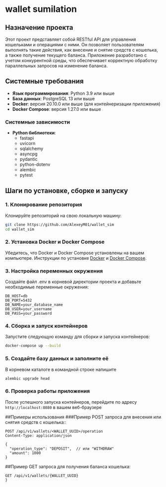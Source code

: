 # wallet sumilation

## Назначение проекта

Этот проект представляет собой RESTful API для управления кошельками и операциями с ними. Он позволяет пользователям выполнять такие действия, как внесение и снятие средств с кошелька, а также получение текущего баланса. Приложение разработано с учетом конкурентной среды, что обеспечивает корректную обработку параллельных запросов на изменение баланса.

## Системные требования

- **Язык программирования**: Python 3.9 или выше
- **База данных**: PostgreSQL 13 или выше
- **Docker**: версия 20.10.0 или выше (для контейнеризации приложения)
- **Docker Compose**: версия 1.27.0 или выше

### Системные зависимости

- **Python библиотеки**:
  - fastapi
  - uvicorn
  - sqlalchemy
  - asyncpg
  - pydantic
  - python-dotenv
  - alembic
  - pytest

## Шаги по установке, сборке и запуску

### 1. Клонирование репозитория

Клонируйте репозиторий на свою локальную машину:

```bash
git clone https://github.com/AlexeyM01/wallet_sim
cd wallet_sim
```

### 2. Установка Docker и Docker Compose
Убедитесь, что Docker и Docker Compose установлены на вашем компьютере. Инструкции по установке [Docker](https://docs.docker.com/get-started/get-docker/) и [Docker Compose](https://docs.docker.com/compose/install/).

### 3. Настройка переменных окружения
Создайте файл .env в корневой директории проекта и добавьте необходимые переменные окружения:

```text
DB_HOST=db
DB_PORT=5432
DB_NAME=your_database_name
DB_USER=your_username
DB_PASS=your_password

```

### 4. Сборка и запуск контейнеров
Запустите следующую команду для сборки и запуска контейнеров:

```bash
docker-compose up --build
```

### 5. Создайте базу данных и заполните её
В корневом каталоге в командной строке напишите
```bash
alembic upgrade head
```

### 6. Проверка работы приложения
После успешного запуска контейнеров, перейдите по адресу ```http://localhost:8080``` в вашем веб-браузере

##Примеры использования
###Пример POST запроса для внесения или снятия средств с кошелька::

```http
POST /api/v1/wallets/<WALLET_UUID>/operation
Content-Type: application/json

{
  "operation_type": "DEPOSIT",  // или "WITHDRAW"
  "amount": 1000
}
```

##Пример GET запроса для получения баланса кошелька:

```http
GET /api/v1/wallets/{WALLET_UUID}
}
```

